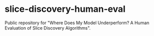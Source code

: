 # slice-discovery-human-eval
Public repository for "Where Does My Model Underperform? A Human Evaluation of Slice Discovery Algorithms".
